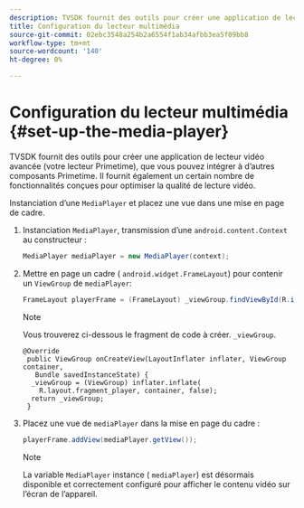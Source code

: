 ```yaml
---
description: TVSDK fournit des outils pour créer une application de lecteur vidéo avancée (votre lecteur Primetime), que vous pouvez intégrer à d’autres composants Primetime. Il fournit également un certain nombre de fonctionnalités conçues pour optimiser la qualité de lecture vidéo.
title: Configuration du lecteur multimédia
source-git-commit: 02ebc3548a254b2a6554f1ab34afbb3ea5f09bb8
workflow-type: tm+mt
source-wordcount: '140'
ht-degree: 0%

---
```


# Configuration du lecteur multimédia {#set-up-the-media-player}

TVSDK fournit des outils pour créer une application de lecteur vidéo avancée (votre lecteur Primetime), que vous pouvez intégrer à d’autres composants Primetime. Il fournit également un certain nombre de fonctionnalités conçues pour optimiser la qualité de lecture vidéo.

<!--<a id="section_1FE83A68DE624F20B52C0959851F5699"></a>-->

Instanciation d’une `MediaPlayer` et placez une vue dans une mise en page de cadre.

1. Instanciation `MediaPlayer`, transmission d’une `android.content.Context` au constructeur :

   ```java
   MediaPlayer mediaPlayer = new MediaPlayer(context);
   ```

1. Mettre en page un cadre ( `android.widget.FrameLayout`) pour contenir un `ViewGroup` de `mediaPlayer`:

   ```java
   FrameLayout playerFrame = (FrameLayout) _viewGroup.findViewById(R.id.playerFrame);
   ```

   >[!NOTE]
   >
   >Vous trouverez ci-dessous le fragment de code à créer. `_viewGroup`.

   ```
   @Override 
    public ViewGroup onCreateView(LayoutInflater inflater, ViewGroup container, 
      Bundle savedInstanceState) { 
     _viewGroup = (ViewGroup) inflater.inflate( 
       R.layout.fragment_player, container, false); 
     return _viewGroup; 
    }
   ```

1. Placez une vue de `mediaPlayer` dans la mise en page du cadre :

   ```java
   playerFrame.addView(mediaPlayer.getView());
   ```

   >[!NOTE]
   >
   >La variable `MediaPlayer` instance ( `mediaPlayer`) est désormais disponible et correctement configuré pour afficher le contenu vidéo sur l’écran de l’appareil.
